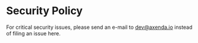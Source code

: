 # Security Policy

For critical security issues, please send an e-mail to [dev@axenda.io](mailto:dev@axenda.io) instead of filing an issue
here.
